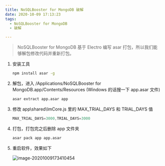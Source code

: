 ```yaml
---
title: NoSQLBooster for MongoDB 破解
date: 2020-10-09 17:13:23
tags: 
  - NoSQLBooster for MongoDB
  - 破解

---
```


> NoSQLBooster for MongoDB 基于 Electro 编写 asar 打包，所以我们能够解包修改代码并重新打包。

1. 安装工具

   ```bash
   npm install asar -g
   ```

2. 解包，进入 /Applications/NoSQLBooster for MongoDB.app/Contents/Resources (Windows 的话搜一下 app.asar 文件)

   ```bash
   asar extract app.asar app
   ```

3. 修改 app\shared\lmCore.js 里的 MAX_TRIAL_DAYS 和 TRIAL_DAYS 值

   ```javascript
   MAX_TRIAL_DAYS=3000,TRIAL_DAYS=3000
   ```

4. 打包，打包完之后删除 app 文件夹

   ```bash
   asar pack app app.asar
   ```

5. 重启软件，效果如下

   ![image-20201009173410454](result_show.png)
